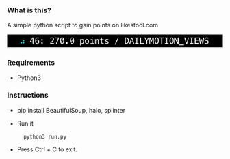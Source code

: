 ### What is this?

A simple python script to gain points on likestool.com

![Likestool](https://github.com/impshum/likestool/blob/master/screenshot.png?raw=true)

### Requirements

* Python3

### Instructions

* pip install BeautifulSoup, halo, splinter
* Run it

        python3 run.py

* Press Ctrl + C to exit.
